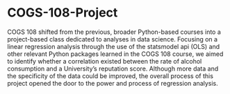 # COGS-108-Project

COGS 108 shifted from the previous, broader Python-based courses into a project-based class dedicated to analyses in data science. Focusing on a linear regression analysis through the use of the statsmodel api (OLS) and other relevant Python packages learned in the COGS 108 course, we aimed to identify whether a correlation existed between the rate of alcohol consumption and a University’s reputation score. Although more data and the specificity of the data could be improved, the overall process of this project opened the door to the power and process of regression analysis.
